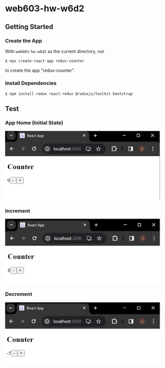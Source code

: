 # web603-hw-w6d2

## Getting Started

### Create the App

With `web603-hw-w6d2` as the current directory, run
```bash
$ npx create-react-app redux-counter
```
to create the app "redux-counter".

### Install Dependencies

```
$ npm install redux react-redux @reduxjs/toolkit bootstrap
```

## Test

### App Home (Initial State)
![app home](screenshots/app-home.png)

### Increment
![increment](screenshots/increment.png)

### Decrement
![decrement](screenshots/decrement.png)

